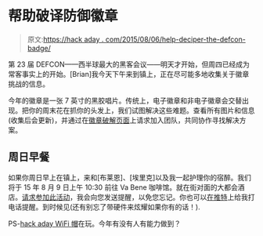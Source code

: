 # 帮助破译防御徽章

> 原文:[https://hack aday . com/2015/08/06/help-deciper-the-defcon-badge/](https://hackaday.com/2015/08/06/help-decipher-the-defcon-badge/)

第 23 届 DEFCON——西半球最大的黑客会议——明天才开始，但周四已经成为常客事实上的开始。[Brian]我今天下午来到镇上，正在尽可能多地收集关于徽章挑战的信息。

今年的徽章是一张 7 英寸的黑胶唱片。传统上，电子徽章和非电子徽章会交替出现。把你的周末花在抓你的头发上，我们试图解决这些难题。查看所有图片和信息(收集后会更新)，并通过在[徽章破解页面](https://hackaday.io/project/7087-defcon-23-badge-hacking)上请求加入团队，共同协作寻找解决方案。

## 周日早餐

如果你周日早上在镇上，来和[布莱恩]、[埃里克]以及我一起护理你的宿醉。我们将于 15 年 8 月 9 日上午 10:30 前往 Va Bene 咖啡馆。就在街对面的大都会酒店。[请求参加此活动](https://hackaday.io/event/7066-breakfast-at-defcon-23)，我会向您发送提醒，以免您忘记。你也可以[在推特](http://twitter.com/szczys)上给我打电话提醒。到时候见(还有别忘了带硬件来炫耀如果你有的话！).

PS-[hack aday WiFi 帽](http://hackaday.com/2014/08/21/hat-hash-hacking-at-defcon/)在玩。今年有没有人有能力做到？